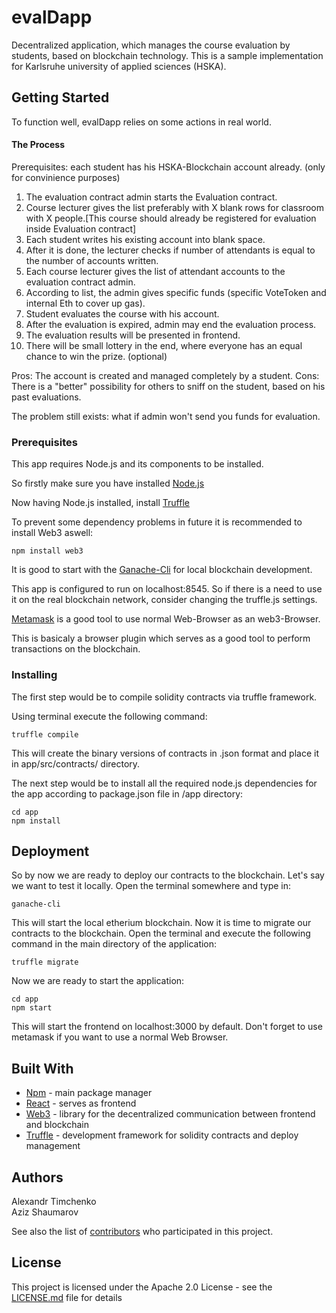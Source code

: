 # evalDapp

Decentralized application, which manages the course evaluation by students, based on blockchain technology.
This is a sample implementation for Karlsruhe university of applied sciences (HSKA).

## Getting Started

To function well, evalDapp relies on some actions in real world.

#### The  Process
  Prerequisites: each student has his HSKA-Blockchain account already. (only for convinience purposes)

  1. The evaluation contract admin starts the Evaluation contract.
  2. Course lecturer gives the list preferably with X blank rows for classroom with X people.[This course should already be registered for evaluation inside Evaluation contract]
  3. Each student writes his existing account into blank space.
  4. After it is done, the lecturer checks if number of attendants is equal to the number of accounts written.
  5. Each course lecturer gives the list of attendant accounts to the evaluation contract admin.
  6. According to list, the admin gives specific funds (specific VoteToken and internal Eth to cover up gas).
  7. Student evaluates the course with his account.
  8. After the evaluation is expired, admin may end the evaluation process.
  9. The evaluation results will be presented in frontend.
  10. There will be small lottery in the end, where everyone has an equal chance to win the prize. (optional)

  Pros: The account is created and managed completely by a student.
  Cons: There is a "better" possibility for others to sniff on the student,
        based on his past evaluations.

  The problem still exists: what if admin won't send you funds for evaluation.

### Prerequisites

This app requires Node.js and its components to be installed.  

So firstly make sure you have installed [Node.js](https://nodejs.org/en/download/package-manager/)

Now having Node.js installed, install [Truffle](https://nodejs.org/en/download/package-manager/)

To prevent some dependency problems in future it is recommended to install Web3 aswell:
```
npm install web3
```

It is good to start with the [Ganache-Cli](http://truffleframework.com/docs/ganache/using) for local blockchain development.

This app is configured to run on localhost:8545. So if there is a need to use it
on the real blockchain network, consider changing the truffle.js settings.

[Metamask](https://metamask.io/) is a good tool to use normal Web-Browser as an web3-Browser.

This is basicaly a browser plugin which serves as a good tool to perform transactions on the blockchain.

### Installing

The first step would be to compile solidity contracts via truffle framework.  

Using terminal execute the following command:
```
truffle compile
```

This will create the binary versions of contracts in .json format and place it in
app/src/contracts/ directory.

The next step would be to install all the required node.js dependencies for the app
 according to package.json file in /app directory:

```
cd app
npm install
```

## Deployment

So by now we are ready to deploy our contracts to the blockchain.
Let's say we want to test it locally. Open the terminal somewhere and type in:
```
ganache-cli
```

This will start the local etherium blockchain. Now it is time to migrate our contracts
to the blockchain. Open the terminal and execute the following command in the main directory of the application:
```
truffle migrate
```

Now we are ready to start the application:
```
cd app
npm start
```

This will start the frontend on localhost:3000 by default. Don't forget to use metamask
  if you want to use a normal Web Browser.

## Built With
* [Npm](https://www.npmjs.com/) - main package manager
* [React](https://www.npmjs.com/package/create-react-app) - serves as frontend
* [Web3](https://www.npmjs.com/package/web3) - library for the decentralized communication between frontend and blockchain
* [Truffle](http://truffleframework.com/) - development framework for solidity contracts and deploy management

## Authors

Alexandr Timchenko  
Aziz Shaumarov  

See also the list of [contributors](https://github.com/atimchenko92/elDapp/contributors) who participated in this project.

## License

This project is licensed under the Apache 2.0 License - see the [LICENSE.md](LICENSE.md) file for details
